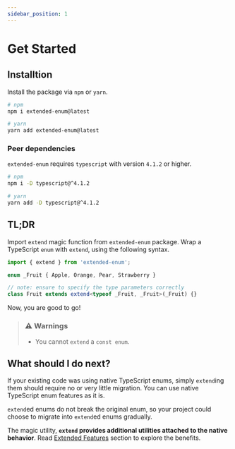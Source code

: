 ```yaml
---
sidebar_position: 1
---
```


# Get Started

## Installtion

Install the package via `npm` or `yarn`.

```bash
# npm
npm i extended-enum@latest

# yarn
yarn add extended-enum@latest
```

### Peer dependencies

`extended-enum` requires `typescript` with version `4.1.2` or higher.

```bash
# npm
npm i -D typescript@^4.1.2

# yarn
yarn add -D typescript@^4.1.2
```

## TL;DR

Import `extend` magic function from `extended-enum` package. Wrap a TypeScript `enum` with `extend`, using the following syntax.

```ts
import { extend } from 'extended-enum';

enum _Fruit { Apple, Orange, Pear, Strawberry }

// note: ensure to specify the type parameters correctly
class Fruit extends extend<typeof _Fruit, _Fruit>(_Fruit) {}
```

Now, you are good to go!

> ### ⚠️ Warnings
> - You cannot `extend` a `const enum`.

## What should I do next?

If your existing code was using native TypeScript enums, simply `extend`ing them should require no or very little migration. You can use native TypeScript enum features as it is.

`extend`ed enums do not break the original enum, so your project could choose to migrate into `extend`ed enums gradually.

The magic utility, **`extend` provides additional utilities attached to the native behavior**. Read [Extended Features](/docs/extended-features/parsing) section to explore the benefits.
